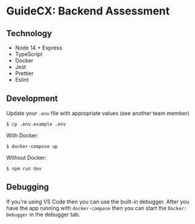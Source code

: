 # GuideCX: Backend Assessment

## Technology

- Node 14 + Express
- TypeScript
- Docker
- Jest
- Prettier
- Eslint

## Development

Update your `.env` file with appropriate values (see another team member)

```
$ cp .env.example .env
```

With Docker:

```
$ docker-compose up
```

Without Docker:

```
$ npm run dev
```

## Debugging

If you're using VS Code then you can use the built-in debugger. After you have the app running with `docker-compose` then you can start the `Docker: Debugger` in the debugger tab.
